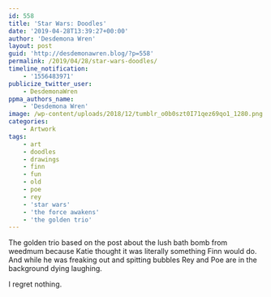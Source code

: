 ```yaml
---
id: 558
title: 'Star Wars: Doodles'
date: '2019-04-28T13:39:27+00:00'
author: 'Desdemona Wren'
layout: post
guid: 'http://desdemonawren.blog/?p=558'
permalink: /2019/04/28/star-wars-doodles/
timeline_notification:
    - '1556483971'
publicize_twitter_user:
    - DesdemonaWren
ppma_authors_name:
    - 'Desdemona Wren'
image: /wp-content/uploads/2018/12/tumblr_o0b0szt0I71qez69qo1_1280.png
categories:
    - Artwork
tags:
    - art
    - doodles
    - drawings
    - finn
    - fun
    - old
    - poe
    - rey
    - 'star wars'
    - 'the force awakens'
    - 'the golden trio'
---
```


The golden trio based on the post about the lush bath bomb from weedmum because Katie thought it was literally something Finn would do. And while he was freaking out and spitting bubbles Rey and Poe are in the background dying laughing.

I regret nothing.